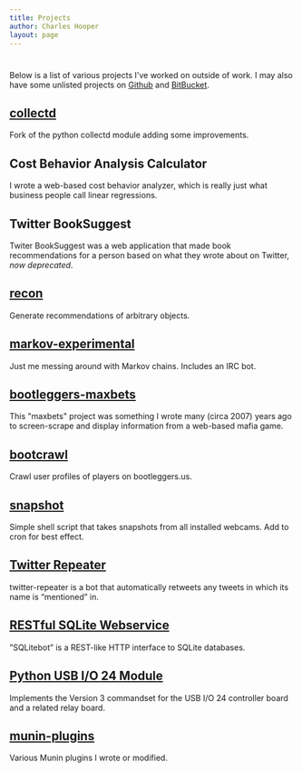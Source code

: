 ```yaml
---
title: Projects
author: Charles Hooper
layout: page
---
```

# 

Below is a list of various projects I've worked on outside of work. I
may also have some unlisted projects on [Github][90] and [BitBucket][91].

  [90]: https://github.com/chooper
  [91]: https://bitbucket.org/hoop


## [collectd][1]
Fork of the python collectd module adding some improvements.

## Cost Behavior Analysis Calculator
I wrote a web-based cost behavior analyzer, which is really just what
business people call linear regressions.

## Twitter BookSuggest
Twiter BookSuggest was a web application that made book recommendations
for a person based on what they wrote about on Twitter, *now
deprecated*.

## [recon][3]
Generate recommendations of arbitrary objects.

## [markov-experimental][7]
Just me messing around with Markov chains. Includes an IRC bot.

## [bootleggers-maxbets][2]
This "maxbets" project was something I wrote many (circa 2007) years ago
to screen-scrape and display information from a web-based mafia game.

## [bootcrawl][4]
Crawl user profiles of players on bootleggers.us.

## [snapshot][5]
Simple shell script that takes snapshots from all installed webcams. Add
to cron for best effect.

## [Twitter Repeater][9]
twitter-repeater is a bot that automatically retweets any tweets in
which its name is “mentioned” in.

## [RESTful SQLite Webservice][10]
”SQLitebot” is a REST-like HTTP interface to SQLite databases.

## [Python USB I/O 24 Module][11]
Implements the Version 3 commandset for the USB I/O 24 controller board
and a related relay board.

## [munin-plugins][6]
Various Munin plugins I wrote or modified.


 [1]: https://bitbucket.org/hoop/collectd
 [2]: https://bitbucket.org/hoop/bootleggers-maxbets
 [3]: https://bitbucket.org/hoop/recon
 [4]: https://bitbucket.org/hoop/bootcrawl
 [5]: https://bitbucket.org/hoop/snapshot
 [6]: https://bitbucket.org/hoop/munin-plugins
 [7]: https://bitbucket.org/hoop/markov-experimental
 [9]: http://code.google.com/p/twitter-repeater/
 [10]: http://code.google.com/p/restful-sqlite/
 [11]: http://code.google.com/p/python-usbio24/

